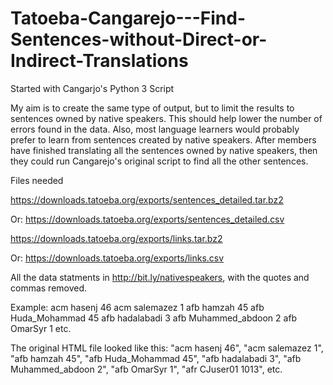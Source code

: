 # Tatoeba-Cangarejo---Find-Sentences-without-Direct-or-Indirect-Translations

Started with Cangarjo's Python 3 Script

My aim is to create the same type of output, but to limit the results to sentences owned by native speakers.
This should help lower the number of errors found in the data.
Also, most language learners would probably prefer to learn from sentences created by native speakers.
After members have finished translating all the sentences owned by native speakers, then they could run Cangarejo's original script to find all the other sentences.

Files needed

https://downloads.tatoeba.org/exports/sentences_detailed.tar.bz2

Or: https://downloads.tatoeba.org/exports/sentences_detailed.csv

https://downloads.tatoeba.org/exports/links.tar.bz2

Or: https://downloads.tatoeba.org/exports/links.csv

All the data statments in http://bit.ly/nativespeakers, with the quotes and commas removed.

Example:
acm	hasenj	46
acm	salemazez	1
afb	hamzah	45
afb	Huda_Mohammad	45
afb	hadalabadi	3
afb	Muhammed_abdoon	2
afb	OmarSyr	1
etc.

The original HTML file looked like this:
"acm	hasenj	46",
"acm	salemazez	1",
"afb	hamzah	45",
"afb	Huda_Mohammad	45",
"afb	hadalabadi	3",
"afb	Muhammed_abdoon	2",
"afb	OmarSyr	1",
"afr	CJuser01	1013",
etc.
